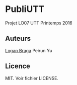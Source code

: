 # PubliUTT

Projet LO07 UTT Printemps 2016

## Auteurs

[Logan Braga](http://loganbraga.fr)
Peirun Yu

## Licence

MIT. Voir fichier LICENSE.
